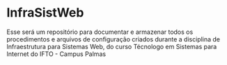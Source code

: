 # InfraSistWeb

Esse será um repositório para documentar e armazenar todos os procedimentos e arquivos de configuração criados durante a disciplina de Infraestrutura para Sistemas Web, do curso Técnologo em Sistemas para Internet do IFTO - Campus Palmas
